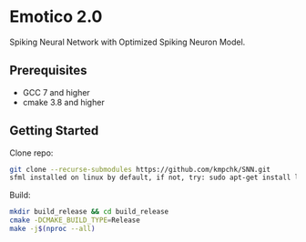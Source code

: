 # Emotico 2.0
Spiking Neural Network with Optimized Spiking Neuron Model.

## Prerequisites
   * GCC 7 and higher
   * cmake 3.8 and higher

## Getting Started
Clone repo:
```sh
git clone --recurse-submodules https://github.com/kmpchk/SNN.git
sfml installed on linux by default, if not, try: sudo apt-get install libsfml-dev or visit https://www.sfml-dev.org/download.php
```
Build:
```sh
mkdir build_release && cd build_release
cmake -DCMAKE_BUILD_TYPE=Release
make -j$(nproc --all)
```